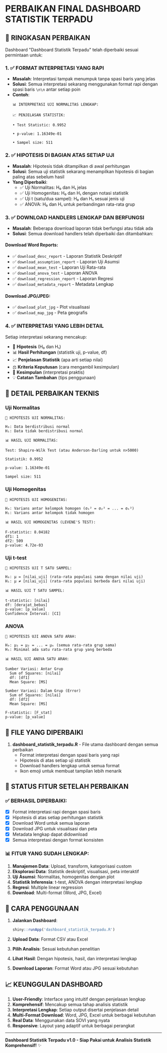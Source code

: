 # PERBAIKAN FINAL DASHBOARD STATISTIK TERPADU

## 🎯 RINGKASAN PERBAIKAN

Dashboard "Dashboard Statistik Terpadu" telah diperbaiki sesuai permintaan untuk:

### 1. ✅ FORMAT INTERPRETASI YANG RAPI
- **Masalah**: Interpretasi tampak menumpuk tanpa spasi baris yang jelas
- **Solusi**: Semua interpretasi sekarang menggunakan format rapi dengan spasi baris `\n\n` antar setiap poin
- **Contoh**:
  ```
  📊 INTERPRETASI UJI NORMALITAS LENGKAP:
  
  📈 PENJELASAN STATISTIK:
  
  • Test Statistic: 0.9952
  
  • p-value: 1.16349e-01
  
  • Sampel size: 511
  ```

### 2. ✅ HIPOTESIS DI BAGIAN ATAS SETIAP UJI
- **Masalah**: Hipotesis tidak ditampilkan di awal perhitungan
- **Solusi**: Semua uji statistik sekarang menampilkan hipotesis di bagian paling atas sebelum hasil
- **Yang Diperbaiki**:
  - ✅ Uji Normalitas: H₀ dan H₁ jelas
  - ✅ Uji Homogenitas: H₀ dan H₁ dengan notasi statistik
  - ✅ Uji t (satu/dua sampel): H₀ dan H₁ sesuai jenis uji
  - ✅ ANOVA: H₀ dan H₁ untuk perbandingan rata-rata grup

### 3. ✅ DOWNLOAD HANDLERS LENGKAP DAN BERFUNGSI
- **Masalah**: Beberapa download laporan tidak berfungsi atau tidak ada
- **Solusi**: Semua download handlers telah diperbaiki dan ditambahkan:

#### Download Word Reports:
- ✅ `download_desc_report` - Laporan Statistik Deskriptif
- ✅ `download_assumption_report` - Laporan Uji Asumsi
- ✅ `download_mean_test` - Laporan Uji Rata-rata
- ✅ `download_anova_test` - Laporan ANOVA
- ✅ `download_regression_report` - Laporan Regresi
- ✅ `download_metadata_report` - Metadata Lengkap

#### Download JPG/JPEG:
- ✅ `download_plot_jpg` - Plot visualisasi
- ✅ `download_map_jpg` - Peta geografis

### 4. ✅ INTERPRETASI YANG LEBIH DETAIL
Setiap interpretasi sekarang mencakup:
- 🧪 **Hipotesis** (H₀ dan H₁)
- 📊 **Hasil Perhitungan** (statistik uji, p-value, df)
- 📈 **Penjelasan Statistik** (apa arti setiap nilai)
- ⚖️ **Kriteria Keputusan** (cara mengambil kesimpulan)
- 🎯 **Kesimpulan** (interpretasi praktis)
- 💡 **Catatan Tambahan** (tips penggunaan)

## 🔧 DETAIL PERBAIKAN TEKNIS

### Uji Normalitas
```
🧪 HIPOTESIS UJI NORMALITAS:

H₀: Data berdistribusi normal
H₁: Data tidak berdistribusi normal

📊 HASIL UJI NORMALITAS:

Test: Shapiro-Wilk Test (atau Anderson-Darling untuk n>5000)

Statistik: 0.9952

p-value: 1.16349e-01

Sampel size: 511
```

### Uji Homogenitas
```
🧪 HIPOTESIS UJI HOMOGENITAS:

H₀: Varians antar kelompok homogen (σ₁² = σ₂² = ... = σₖ²)
H₁: Varians antar kelompok tidak homogen

📊 HASIL UJI HOMOGENITAS (LEVENE'S TEST):

F-statistic: 8.04182
df1: 1
df2: 509
p-value: 4.72e-03
```

### Uji t-test
```
🧪 HIPOTESIS UJI T SATU SAMPEL:

H₀: μ = [nilai_uji] (rata-rata populasi sama dengan nilai uji)
H₁: μ ≠ [nilai_uji] (rata-rata populasi berbeda dari nilai uji)

📊 HASIL UJI T SATU SAMPEL:

t-statistic: [nilai]
df: [derajat_bebas]
p-value: [p_value]
Confidence Interval: [CI]
```

### ANOVA
```
🧪 HIPOTESIS UJI ANOVA SATU ARAH:

H₀: μ₁ = μ₂ = ... = μₖ (semua rata-rata grup sama)
H₁: Minimal ada satu rata-rata grup yang berbeda

📊 HASIL UJI ANOVA SATU ARAH:

Sumber Variasi: Antar Grup
  Sum of Squares: [nilai]
  df: [df1]
  Mean Square: [MS]

Sumber Variasi: Dalam Grup (Error)
  Sum of Squares: [nilai]
  df: [df2]
  Mean Square: [MS]

F-statistic: [F_stat]
p-value: [p_value]
```

## 📂 FILE YANG DIPERBAIKI

1. **dashboard_statistik_terpadu.R** - File utama dashboard dengan semua perbaikan
   - Format interpretasi dengan spasi baris yang rapi
   - Hipotesis di atas setiap uji statistik
   - Download handlers lengkap untuk semua format
   - Ikon emoji untuk membuat tampilan lebih menarik

## 🎯 STATUS FITUR SETELAH PERBAIKAN

### ✅ BERHASIL DIPERBAIKI:
- [x] Format interpretasi rapi dengan spasi baris
- [x] Hipotesis di atas setiap perhitungan statistik
- [x] Download Word untuk semua laporan
- [x] Download JPG untuk visualisasi dan peta
- [x] Metadata lengkap dapat didownload
- [x] Semua interpretasi dengan format konsisten

### 📊 FITUR YANG SUDAH LENGKAP:
1. **Manajemen Data**: Upload, transform, kategorisasi custom
2. **Eksplorasi Data**: Statistik deskriptif, visualisasi, peta interaktif
3. **Uji Asumsi**: Normalitas, homogenitas dengan plot
4. **Statistik Inferensia**: t-test, ANOVA dengan interpretasi lengkap
5. **Regresi**: Multiple linear regression
6. **Download**: Multi-format (Word, JPG, Excel)

## 🚀 CARA PENGGUNAAN

1. **Jalankan Dashboard**:
   ```r
   shiny::runApp('dashboard_statistik_terpadu.R')
   ```

2. **Upload Data**: Format CSV atau Excel
3. **Pilih Analisis**: Sesuai kebutuhan penelitian
4. **Lihat Hasil**: Dengan hipotesis, hasil, dan interpretasi lengkap
5. **Download Laporan**: Format Word atau JPG sesuai kebutuhan

## 📈 KEUNGGULAN DASHBOARD

1. **User-Friendly**: Interface yang intuitif dengan penjelasan lengkap
2. **Komprehensif**: Mencakup semua tahap analisis statistik
3. **Interpretasi Lengkap**: Setiap output disertai penjelasan detail
4. **Multi-Format Download**: Word, JPG, Excel untuk berbagai kebutuhan
5. **Real Data**: Menggunakan data SOVI yang nyata
6. **Responsive**: Layout yang adaptif untuk berbagai perangkat

---
**Dashboard Statistik Terpadu v1.0 - Siap Pakai untuk Analisis Statistik Komprehensif!** ✨